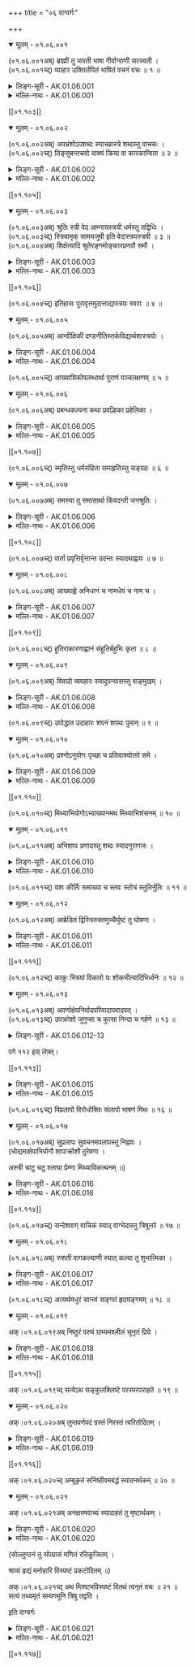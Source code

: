 +++
title = "०६ वाग्वर्गः"

+++

<details open><summary>मूलम् - ०१.०६.००१</summary>

(०१.०६.००१अब्) ब्राह्मी तु भारती भाषा गीर्वाग्वाणी सरस्वती ।  
(०१.०६.००१च्द्) व्याहार उक्तिर्लपितं भाषितं वचनं वचः ॥ १ ॥  
</details>

<details><summary>लिङ्ग-सूरी - AK.01.06.001</summary>

ब्राह्मीति—ब्रह्मण इयं ब्राह्मी । विश्वानि भूतानि भ्रियन्तेऽनया भारती । ʻभृञ् भरणे । भरतस्य ब्रह्मण इयं वा । भरतस्य आदित्यस्य प्रभा वा । भाष्यते भाषा । ʻभाषा व्यक्तायां वाचि । गृणाति अस्खलितम् उच्चारयति गीः । ʻगॄ शब्दे । गीयते स्तूयते वा । ʻगै शब्दे । उच्यत इति वाक् । ʻवच परिभाषणे । वण्यते स्तूयते वाणी । ʻवण शब्दे । सरः प्रसरणं सर्वत्रास्तीति सरस्वती । सरस्वतीनामानि ॥ व्याह्रियते उच्यते व्याहारः । ʻहृञ् हरणे । उच्यते उक्तिः । ʻवच परिभाषणे । लप्यते लपितम् । ʻलप व्यक्तायां वाचि । भाष्यते भाषितम् । ʻभाष व्यक्तायां वाचि । उच्यत इति वचनम् । वचश्च । एतानि वचननामानि ॥ १ ॥
</details>

<details><summary>मल्लि-नाथः - AK.01.06.001</summary>

ब्राह्मी—सरस्वती । सरस्वतीदेवीनामानि ॥ इकारान्तवाणिशब्दः आकारान्तवाचाशब्दोऽप्यस्ति । तत्र प्रथमो यथा—ʻएका वाणिरलङ्करोति पुरुषम् (नी। श। १५) इति । अन्तिमो यथा—ʻकुठारदण्डः कुलमृत्युरेषा वाचा समीचीनसुवीरधन्वा' इति । व्याहारः—वचः ।वचननामानि । सरस्वतीपर्यायं च पठन्ति ।

ʻकवेरपार्था-मधुरा न भारती कथेव कर्णान्तमुपैति भारती ।

इति राघवपाण्डवीये (द्विसं। १। ५) ।

ʻसन्तः क्षतानि जनयन्तु यथेष्टमस्यामाभाति तैरधिकमेव सरस्वती मे ।

दन्तक्षतं प्रियतमैरनुभूतिकाले किं मण्डनाय न भवेद् वरसुन्दरीणाम् ॥

इत्यादि ॥ १ ॥ 
</details>

[[०१.१०३]]

<details open><summary>मूलम् - ०१.०६.००२</summary>

(०१.०६.००२अब्) अपभ्रंशोऽपशब्दः स्याच्छास्त्रे शब्दस्तु वाचकः ।  
(०१.०६.००२च्द्) तिङ्सुबन्तचयो वाक्यं क्रिया वा कारकान्विता ॥ २ ॥  
</details>

<details><summary>लिङ्ग-सूरी - AK.01.06.002</summary>

अपभ्रंश इति—वाचम् अपभ्रंशयतीति अपभ्रंशः । ʻभ्रंशु अधः पतने शब्दादपभ्रष्टोपशब्दः । शब्दशास्त्राकथितशब्दनामानि ॥ शब्दयत्यवगमयत्यर्थमिति शब्दः । ʻशब्द आविष्कारे । वचोयोग्यो वाचकः । शब्दशास्त्रोक्तशब्दनाम ॥ तिङां चयः सुपां चयः कारकान्विता क्रिया वा वाक्यं भवति । अर्थबोधाय वक्तव्यं वाक्यम् । तिङन्तानां चयो यथा—पचति भवतीत्यादि । सुबन्तचयो यथा—ज्ञानेन मौनमित्यादि । क्रिया यथा—गां जलं फलमानयेत्यादि ॥ २ ॥
</details>

<details><summary>मल्लि-नाथः - AK.01.06.002</summary>

अपभ्रंशो—वाचकः । शास्त्रे गालिगोणीत्याद्यपशब्दोऽपभ्रंशः स्यात् । गौरित्यादिर्वाचकः शब्दो भवति । तिङ्—वाक्यम् । एकार्थोपरि तिङन्तसुबन्तसमुदायो वाक्यम् । यथा—

ʻकतिचन जृम्भन्ते दिशि कतिचन विकसन्ति काननाभोगे ।

कतिचन नृत्यन्ति गिरौ तथापि भवितव्यमेव भवितव्यम् ॥

ʻभ्रेमुर्ववल्गुर्ननृतुर्जजक्षुर्जगुः समुत्पुप्लुविरे निषेदुः ।

आस्फोटयाञ्चक्रुरभिप्रणेदू रेजुर्ननन्दुविययुः समीयुः ॥ (भट्टि। १३। २८)

ʻकियत्प्रमाणमुदकं जानुदघ्नं नराधिप ।

तथापीयमवस्था ते न हि सर्वे भवादृशः ॥ (भो। प्र। पृ। ४०, श्लो। १८५)

इत्यादि ॥ क्रिया वा कारकान्विता । कारकसम्बद्धक्रियापि वाक्यं भवति । यथा—

ʻततः कुमुदनाथेन कामिनीगण्डपाण्डुना ।

नेत्रानन्देन चन्द्रेण माहेन्द्री दिगलङ्कृता ॥ (म। भार। ७। १५९। ४२)

ʻमा भवन्तमनलः पवनो वा वारणो मदकलः परशुर्वा ।

वाहिनी जलधरः कुलिशो वा स्वस्ति तेऽस्तु लतया सह वृक्ष ॥

अत्र बाधिष्ठा इति क्रियाध्याहर्तव्या ।

ʻछायासन्तपिताध्वन्यः फलैः पोषितनीडजः ।

हन्त वृक्षो महानेष समिदर्थे विभिद्यते ॥

अत्र जाल्मेनेति कारकमध्याहार्यम् ॥ २ ॥ 
</details>

[[०१.१०५]]

<details open><summary>मूलम् - ०१.०६.००३</summary>

(०१.०६.००३अब्) श्रुतिः स्त्री वेद आम्नायस्त्रयी धर्मस्तु तद्विधिः ।  
(०१.०६.००३च्द्) स्त्रियामृक् सामयजुषी इति वेदास्त्रयस्त्रयी ॥ ३ ॥  
(०१.०६.००४अब्) शिक्षेत्यादि श्रुतेरङ्गमोङ्कारप्रणवौ समौ ।  
</details>

<details><summary>लिङ्ग-सूरी - AK.01.06.003</summary>

श्रुतिरिति—श्रूयेते धर्माधर्मावनयेति श्रुतिः । ʻश्रु श्रवणे । धर्माधर्मौ वेदयतीति वेदः । ʻविद ज्ञाने । आम्नायते पारम्पर्येण आम्नायः । ʻम्ना अभ्यासे ऋग्यजुःसामाख्याः त्रयोऽवयवा यस्याः त्रयी । वेदनामानि ॥ धारयति जगन्तीति धर्मः । वेदोक्तविधिनाम ॥ ऋच्यते स्तूयते ऋक् । ʻऋच स्तुतौ' । पापं स्यतीति साम । ʻषोऽन्तकर्मणि । इज्यतेऽनेन यजुः । ʻयज देवपूजासङ्गतिकरणयजनदानेषु' । इति त्रयो वेदाः । तेषां समाहारः त्रयी । वेदत्रयसमूहनाम ॥ शिक्ष्यतेऽनया वर्णादि शिक्षा । ʻशिक्ष विद्योपादाने । आदिशब्देन अङ्गान्युच्यन्ते ।

ʻशिक्षा व्याकरणं कल्पो निरुक्तं ज्योतिषां गतिः ।

छन्दोविचितिरित्येतैः षडङ्गो वेद उच्यते ॥

इति श्रुत्यङ्गनामानि ॥ ओमित्यक्षरम् ओङ्कारः । प्रणूयते स्तूयतेऽनेनेति प्रणवः । ʻणु स्तुतौ' । वेदप्रणवनाम ॥ ३ ॥
</details>

<details><summary>मल्लि-नाथः - AK.01.06.003</summary>

श्रुतिः—त्रयी । वेदनामानि ॥ धर्मस्तु तद्विधिः । वेदोक्तविधिर्धर्मः स्यात् । स्त्रियाम्—त्रयी । त्रयाणां वेदानां समाहारस्त्रयी । अत्र त्रयीति सामान्याकारेणोक्तम् । शिक्षे—अङ्गम् । शिक्षादीनि वेदाङ्गानि ।

ʻशिक्षा कल्पो व्याकरणं निरुक्तं ज्योतिषं तथा ।

छन्दसां विचितिश्चेति षडङ्गो वेद उच्यते ॥

ओङ्कारप्रणवौ समौ । प्रणवनामनी ॥ ३ ॥ 
</details>

[[०१.१०६]]

(०१.०६.००४च्द्) इतिहासः पुरावृत्तमुदात्ताद्यास्त्रयः स्वराः ॥ ४ ॥  
<details open><summary>मूलम् - ०१.०६.००५</summary>

(०१.०६.००५अब्) आन्वीक्षिकी दण्डनीतिस्तर्कविद्यार्थशास्त्रयोः ।  
</details>

<details><summary>लिङ्ग-सूरी - AK.01.06.004</summary>

इतिहास इति—इतिह इति पारम्पर्योपदेशः आस्तेऽस्मिन्निति इतिहासः । ʻआस उपवेशने । पुरावृत्तनृपादिचरित्रग्रन्थसन्दर्भनाम ॥ उत् ऊर्ध्वमुन्नीयते उदात्तः तद्विपरीतः अनुदात्तः । उदात्तानुदात्तयोः समाहारं प्राप्तः स्वरितः । एते त्रयः स्वरा भवन्ति ॥ प्रत्यक्षागमाभ्याम् अवगन्तव्यस्य वस्तुनोऽनु पश्चात् ईक्षणम् अन्वीक्षा, सा प्रयोजनं यस्याः सा आन्वीक्षिकी । अक्षपादादिप्रणीततर्कशास्त्रनाम ॥ दण्डोऽनया नीयते दण्डनीतिः । ʻणीञ् प्रापणे । चाणक्यादिप्रणीतार्थशास्त्रनाम ॥ ४ ॥
</details>

<details><summary>मल्लि-नाथः - AK.01.06.004</summary>

इतिहासः पुरावृत्तम् । इतिहासनाम ॥ उदात्ताद्यास्त्रयः स्वराः । उदात्तनिहतस्वरिताः स्वराः । आन्वीक्षिकी—शास्त्रयोः । तर्कविद्या वैशेषिकादिः, अर्थशास्त्रं कामन्दकादि । तयोर्यथाक्रमं आन्वीक्षिकीदण्डनीतिशब्दौ वर्तेते । अनुक्तम्—ʻनामशास्त्रं निघण्टुर्ना' । नामशास्त्रं निघण्टुरित्युच्यते ॥ ४ ॥ 
</details>

(०१.०६.००५च्द्) आख्यायिकोपलब्धार्था पुराणं पञ्चलक्षणम् ॥ ५ ॥  
<details open><summary>मूलम् - ०१.०६.००६</summary>

(०१.०६.००६अब्) प्रबन्धकल्पना कथा प्रवल्हिका प्रहेलिका ।  
</details>

<details><summary>लिङ्ग-सूरी - AK.01.06.005</summary>

आख्यायिकेति—आख्यायते वर्तमाननृपादिचरितमित्याख्यायिका । ʻख्या प्रकथने । हर्षचरितादिग्रन्थसन्दर्भनाम ॥ पुरा भवं पुराणम् । पञ्चलक्षणयुक्तं ब्राह्मवैष्णवादिपुराणनाम ॥

ʻसर्गश्च प्रतिसर्गश्च वंशो मन्वन्तराणि च ।

वंशानुचरितं चेति पुराणं पञ्चलक्षणम् ॥

अनया कथ्यत इति कथा । ʻकथु वाक्यप्रबन्धे । रामायणादेर्नाम ॥ प्रवल्हते प्राधान्यं भजते प्रवल्हिका । ʻवल्ह प्राधान्ये । प्रहेलयति हावयति सूचयति भावार्थमिति प्रहेलिका । ʻहिल भावकरणे । विरुद्धार्थवचोनामनी ॥ ५ ॥
</details>

<details><summary>मल्लि-नाथः - AK.01.06.005</summary>

आख्यायिकोपलब्धार्था । नायकाख्यातनायकोपलब्धार्थवती आख्यायिका । हर्षचरितादि ॥ पुराणं पञ्चलक्षणम् । सर्गप्रतिसर्गादिपञ्चलक्षणोपेतं पुराणम् ।

ʻसर्गश्च प्रतिसर्गश्च वंशो मन्वन्तरं तथा ।

वंशानुचरितं चेति पुराणं पञ्चलक्षणम् ॥

स्कन्दादि ॥ प्रबन्धकल्पना कथा । स्तोकसत्यबह्वसत्यययुक्ता प्रबन्धकल्पना कथा स्यात् । कादम्बर्यादि ॥ प्रवह्लिका प्रहेलिका । गूढनिक्षिप्तार्थस्य कुतुकहेतोः कार्यविशेषस्य नामानि ।

ʻअष्टौ श्लोकान् कुरुष्वेति पुत्रः पित्रा नियन्त्रितः ।

सप्त श्लोकाः कृतास्तेन पितुराज्ञा न लङ्घिता' ॥ ५ ॥ 
</details>

[[०१.१०७]]

(०१.०६.००६च्द्) स्मृतिस्तु धर्मसंहिता समाहृतिस्तु सङ्ग्रहः ॥ ६ ॥  
<details open><summary>मूलम् - ०१.०६.००७</summary>

(०१.०६.००७अब्) समस्या तु समासार्था किंवदन्ती जनश्रुतिः ।  
</details>

<details><summary>लिङ्ग-सूरी - AK.01.06.006</summary>

स्मृतिरिति—स्मर्यतेऽनया स्मृतिः । ʻस्मृ आध्याने । मन्वादिप्रणीतधर्मसंहितानाम ॥ समाह्रियतेऽनयेति समाहृतिः । सङ्गृह्यते सङ्क्षिप्यते सङ्ग्रहः । सङ्क्षिप्तग्रन्थसन्दर्भनाम ॥ समस्यते सङ्क्षिप्यते समस्या । ʻअसु क्षेपणे । कविपरीक्षार्थं दीयमानश्लोकांशनाम ॥ किं परस्परं वदन्त्यत्रेति किंवदन्ती । ʻवद व्यक्तायां वाचि । जनैः श्रूयते जनश्रुतिः । ʻश्रु श्रवणे । लोकप्रवादनामनी ॥ ६ ॥
</details>

<details><summary>मल्लि-नाथः - AK.01.06.006</summary>

स्मृतिस्तु धर्मसंहिता । स्मृतिनाम ॥ समाहृतिस्तु सङ्ग्रहः । सङ्ग्रहग्रन्थनाम ॥ समस्या तु समस्यार्था । समस्यारूपार्थं प्रहेलिका निक्षिप्तार्थकौतुकवती समस्या । अथवा समस्या तु समासार्था समासशब्दवती समस्या । ʻसमस्या तु समासः स्यात् इति वैजयन्ती (पृ। ३४, श्लो। ४०) ।

ʻश्रीभोजेन जितोऽस्मीति चिन्तां चिन्तामणे त्यज ।

ʻजिता देवद्रुमाः पञ्च न दुःखं पञ्चभिः सह ॥

किंवदन्ती जनश्रुतिः । जनवादनामनी ॥ ६ ॥ 
</details>

[[०१.१०८]]

(०१.०६.००७च्द्) वार्ता प्रवृत्तिर्वृत्तान्त उदन्तः स्यादथाह्वयः ॥ ७ ॥  
<details open><summary>मूलम् - ०१.०६.००८</summary>

(०१.०६.००८अब्) आख्याह्वे अभिधानं च नामधेयं च नाम च ।  
</details>

<details><summary>लिङ्ग-सूरी - AK.01.06.007</summary>

वार्तेति—नृपादिवृत्तिरत्रास्तीति वार्ता । प्रवर्ततेऽत्रेति प्रवृत्तिः । ʻवृतु वर्तने । वृत्तोऽनुवर्तनीयोऽन्तः समाप्तिरस्येति वृत्तान्तः । वृत्तस्यान्तो वा । उद्यते निगद्यते राजादिचरित्रमत्रेत्युदन्तः । ʻवद व्यक्तायां वाचि । वार्तानामानि ॥ अनेन आह्वयन्तीत्याह्वयः । ʻह्वेञ् स्पर्धायां शब्दे च्ö । आहूयतेऽनेनेति वा । ʻहु दानादानयोः' । अनया आख्यायते आख्या । ʻख्या प्रकथने । आहूयतेऽनया आह्वा । अनेनाभिधीयतेऽभिधानम् । नामैव नामधेयम् । अनेन नमति नाम । ʻणम प्रह्वत्वे शब्दे च्ö । सञ्ज्ञानामानि ॥ ७ ॥
</details>

<details><summary>मल्लि-नाथः - AK.01.06.007</summary>

वार्ता—उदन्तः स्यात् । वार्तानामानि । अनुक्तम्—ʻरथ्यावादस्तु कोहलः' । एते द्वे च । वीथीवार्तानामनी ॥ अथाह्वयः—नाम च । सङ्केतितशब्दनामानि ॥ ७ ॥ 
</details>

[[०१.१०९]]

(०१.०६.००८च्द्) हूतिराकारणाह्वानं संहूतिर्बहुभिः कृता ॥ ८ ॥  
<details open><summary>मूलम् - ०१.०६.००९</summary>

(०१.०६.००९अब्) विवादो व्यवहारः स्यादुपन्यासस्तु वाङ्मुखम् ।  
</details>

<details><summary>लिङ्ग-सूरी - AK.01.06.008</summary>

हूतिरिति—अनया हूयते हूतिः । ʻहू दानादानयोः' । अनया आकारयन्तीति आकारणा । अनेनाह्वयन्तीत्याह्वानम् । ʻह्वेञ् स्पर्धायां शब्दे च्ö । अथवा हूतिः आकारणं च आह्वानं च । आकारणाह्वाने इति द्वन्द्वम् । एहीति वचसो नामानि ॥ सम्यक् हूयते संहूतिः । बहुभिः कृतस्य एहीति वचसो नाम ॥ विविधो वादो विवादः । व्यवहरत्यनेन व्यवहारः । ʻहृञ् हरणे । इदं मदीयमिदं मदीयमिति परस्परवादनाम ॥ उपन्यस्यते उपन्यासः । ʻअसु क्षेपणे । वाचो मुखं वाङ्मुखम् । वाक्यारम्भनाम ॥ ८ ॥
</details>

<details><summary>मल्लि-नाथः - AK.01.06.008</summary>

हूतिः—आह्वानम्। इत एहीति वचसो नामानि ॥ समासाङ्गीकारपक्षे आकारणशब्दो नपुंसकः । ʻआकारणमाह्वानम् इति हलायुधः (अ। मा। १। १५४) । व्यासाङ्गीकारपक्षे आकारणाशब्दः स्त्रीलिङ्गः । ʻहूतिराकारणा हावो । हक्कारामन्त्रणाह्वानम् इति वैजयन्ती (पृ। ३३, श्लो। ३०) । संहूतिर्बहुभिः कृता । बहुभिः कृतस्य एहीति वचसो नाम । ʻबहुभिर्मुहुःकृता हक्का संहूतिरिति भण्यते इति वा ॥ विवादो व्यवहारः स्यात् । विवादनाम ॥ उपन्यासस्तु वाङ्मुखम् । ʻयरो ञमि ञम्वेति ककारस्य विभाषा ङकारः । उपन्यासनाम ॥ ८ ॥ 
</details>

(०१.०६.००९च्द्) उपोद्धात उदाहारः शपनं शपथः पुमान् ॥ ९ ॥  
<details open><summary>मूलम् - ०१.०६.०१०</summary>

(०१.०६.०१०अब्) प्रश्नोऽनुयोगः पृच्छा च प्रतिवाक्योत्तरे समे ।  
</details>

<details><summary>लिङ्ग-सूरी - AK.01.06.009</summary>

उपोद्घात इति—उपोद्घन्यते उपोद्घातः । ʻहन हिंसागत्योः' । उदाह्रियतेऽनेन उदाहारः । प्रकृतार्थचिन्ताग्रन्थस्य नामनी ॥ उदाहरणनामनी इति केचित् । विचारविषयवाक्यस्येत्यन्ये ॥ शपति आक्रोशतीति शपनम् । ʻशप आक्रोशे । शपति लम्भयति विश्वसित्यनेनेति शपथः । ʻशप लम्भने । सत्यवचननामनी ॥ देवतापितृपादादिस्पर्शस्य वा ॥ पृच्छतीति प्रश्नः । पृच्छा च । ʻपृच्छ ज्ञीप्सायाम् । अनुयुज्यतेऽनुयोगः । ʻयुजिर् योगे । कोऽसौ कुत इत्येवंविधस्य वाक्यस्य नामानि ॥ प्रतिविधानार्थं वाक्यं प्रतिवाक्यम् । उत्तरति चोद्यमनेनेति उत्तरम् । ʻतॄ प्लवनतरणयोः' असावत्रेत्यादिप्रत्युत्तरनामानि ॥ ९ ॥
</details>

<details><summary>मल्लि-नाथः - AK.01.06.009</summary>

उपोद्घात उदाहारः । प्रतिपाद्यमर्थं बुद्धौ सङ्गृह्य तदर्थमर्थान्तरवर्णनम् उपोद्घातः ॥ शपनं शपथः पुमान् । सत्यवचननामनी । प्रश्नो—पृच्छा च । प्रश्ननामानि ॥ प्रतिवाक्योत्तरे समे । उत्तरनामनी ॥ ९ ॥ 
</details>

[[०१.११०]]

(०१.०६.०१०च्द्) मिथ्याभियोगोऽभ्याख्यानमथ मिथ्याभिशंसनम् ॥ १० ॥  
<details open><summary>मूलम् - ०१.०६.०११</summary>

(०१.०६.०११अब्) अभिशापः प्रणादस्तु शब्दः स्यादनुरागजः ।  
</details>

<details><summary>लिङ्ग-सूरी - AK.01.06.010</summary>

मिथ्येति—अभि असत्यमारोप्याख्यानम् अभ्याख्यानम् । अध्याख्यानमिति वा पाठः । अन्धो बधिर इत्यादि मिथ्याभियोगनाम ॥ मिथ्या असत्यमभिशस्यते मिथ्याभिशंसनम् । ʻशसि इच्छायाम् । अभि आरोप्य शप्यते अभिशापः । ʻशप आक्रोशे । अविद्यमानपापारोपनामनी ॥ प्रणद्यतेऽनुरागेण प्रणादः । ʻणद अव्यक्ते शब्दे । अनुरागोत्पन्नमणितादिशब्दनाम ॥ १० ॥
</details>

<details><summary>मल्लि-नाथः - AK.01.06.010</summary>

मिथ्याभियोगोऽभ्याख्यानम् । अध्याख्यानमिति वा । मृषा झकटकनामनी(?) । अथ—अभिशापः । मृषाभूतनिर्भत्सननामनी ॥ प्रणादस्तु—अनुरागजः । अनुरागाज्जातध्वनिविशेषः प्रणादः स्यात् ॥ १० ॥ 
</details>

(०१.०६.०११च्द्) यशः कीर्तिः समाख्या च स्तवः स्तोत्रं स्तुतिर्नुतिः ॥ ११ ॥  
<details open><summary>मूलम् - ०१.०६.०१२</summary>

(०१.०६.०१२अब्) आम्रेडितं द्विस्त्रिरुक्तमुच्चैर्घुष्टं तु घोषणा ।  
</details>

<details><summary>लिङ्ग-सूरी - AK.01.06.011</summary>

यश इति—अश्नुते व्याप्नोति देशान्तरेषु यशः । सान्तः । ʻअशू व्याप्तौ' । देशान्तरं यातीति वा । ʻया प्रापणे । कीर्त्यते शब्द्यते कीर्तिः । ʻकॄत संशब्दने । समन्तात् आख्यायते समाख्या । ʻख्या प्रकथने । यशोनामानि ॥ समाज्ञेति वा पाठः ॥ स्तूयतेऽनेन स्तवः । स्तोत्रं । स्तुतिश्च । ʻष्टुञ् स्तुतौ' । नूयतेऽनेन नुतिः । ʻणु स्तुतौ' । प्रशंसानामानि ॥ आम्रेड्यतेऽसकृदुच्यते आम्रेडितम् । ʻम्रेडृ उन्मादे । असकृद्भाषितनाम ॥ घुष्यत इति घोषणा । ʻघुषिर् शब्दे । आज्ञापयितुं सर्वजनबोधनार्थं पटहादावुच्चैःकृतशब्दनाम ॥ ११ ॥
</details>

<details><summary>मल्लि-नाथः - AK.01.06.011</summary>

यशः—समाख्या च । समाख्या तुल्यलक्षणमिति हलायुधानुसारी पाठः । ʻयशोऽभिख्यासमाख्यास्तुल्यलक्षणाः' इति हलायुधः (अ। मा। १। १५३) । यशः कीर्तिः समाज्ञा चेत्ययं वैजयन्त्यनुसारिपाठः । ʻसमाज्ञा च यशः कीर्तिः' इति वैजयन्ती (पृ। ३४, श्लो। ३६) । ʻकीर्तिः ख्यातिः समाज्ञा च्ö इति रभसकोशः । कीर्तिनामानि ॥ स्तवः—नुतिः । स्तोत्रनामानि ॥ ʻईडा श्लाघा प्रशंसा च वर्णनं च विकत्थनम् । एतानि च ॥ आम्रेडितं द्विस्त्रिरुक्तम् । द्विस्त्रिरुदीरणमाम्रेडितं भवति । ʻएतदेव यथावाचमाम्रेडयति वासवः' (म। भार। ३। १२४। १३) ॥ उच्चैः—घोषणा । उच्चैःशब्दः घोषणा स्यात् ॥ ११ ॥ 
</details>

[[०१.१११]]

(०१.०६.०१२च्द्) काकुः स्त्रियां विकारो यः शोकभीत्यादिभिर्ध्वनेः ॥ १२ ॥  
<details open><summary>मूलम् - ०१.०६.०१३</summary>

(०१.०६.०१३अब्) अवर्णाक्षेपनिर्वादपरिवादापवादवत् ।  
(०१.०६.०१३च्द्) उपक्रोशो जुगुप्सा च कुत्सा निन्दा च गर्हणे ॥ १३ ॥  
</details>

<details><summary>लिङ्ग-सूरी - AK.01.06.012-13</summary>

काकुरिति—कायतीति काकुः । ʻकै शब्दे । शोकभीत्यादिकृतध्वनिविकारनाम ॥ वर्ण्यते वर्णः । विरुद्धो वर्णः अवर्णः । ʻवर्ण वर्णक्रियाविस्तारगुणवचनेषु' । ʻवर्ण स्तुतौ' इति वा धातुः । आक्षिप्यते आक्षेपः । ʻक्षिप प्रेरणे । निकृष्टो वादः निर्वादः । परिवादः । अपवादः । ʻवद व्यक्तायां वाचि । उपक्रोशतीत्युपक्रोशः । ʻक्रुश आह्वाने रोदने च्ö । जुगुप्सते जुगुप्सा । ʻगुप गोपने । कुत्सयते कुत्सा । ʻकुत्स निन्दने । निन्दतीति निन्दा । ʻणिदि कुत्सायाम् । गर्हतीति गर्हणम् । गर्हा च । ʻगर्ह कुत्सायाम् । निन्दानामानि ॥ १२-१३ ॥
</details>

पगे ११२ इस् लेफ़्त्।

[[०१.११३]]

<details><summary>लिङ्ग-सूरी - AK.01.06.015</summary>

तत्रेति—आ क्षरति परितो व्याप्नोतीति आक्षारणा । ʻक्षर सञ्चलने । मैथुनमुद्दिश्याक्रोशनाम ॥ आभाष्यते सम्यग् भाष्यते आभाषणम् । आलपतीत्यालापः । ʻलप व्यक्तायां वाचि । सुखेन स्थितमिति प्रियवचननाम ॥ प्रलपतीति प्रलापः । निष्प्रयोजनवचननाम ॥ अनुलपतीत्यनुलापः । मुहुर्वचननाम ॥ विलपतीति विलापः । परिदेवते परिदेवनम् । ʻदेवृ देवने ॥ अनुशोचननामानि ॥ १५ ॥
</details>

<details><summary>मल्लि-नाथः - AK.01.06.015</summary>

तत्र—प्रति । आक्रोश इति भर्त्सनानि । ʻशाप आक्रोश आक्षेपः क्षारणा स्याद् विरूक्षणम् इति हलायुधः (अ। मा। १। १४९) । मैथुनमुद्दिश्य यद्भर्त्सनं तव भार्यां तव मातरमित्यादि, तत्र आक्षारणाशब्दो वर्तते । स्यात्—

आलापः । सम्भाषणनामनी ॥ ʻसम्भाषणमाभाषणमालापः कुरुकुञ्चिका' इति वैजयन्ती (पृ। ३२, श्लो। २३) । प्रलापोऽनर्थकं वचः । अर्थशून्योन्मत्तादिवचनं प्रलापः स्यात् ॥ अनुलापो मुहुर्भाषा । असकृदेकार्थवचनमनुलापः स्यात् ॥ विलापः परिदेवनम् । दुःखेन वचनं विलापः स्यात् ॥ १५ ॥ 
</details>

(०१.०६.०१६च्द्) विप्रलापो विरोधोक्तिः संलापो भाषणं मिथः ॥ १६ ॥  
<details open><summary>मूलम् - ०१.०६.०१७</summary>

(०१.०६.०१७अब्) सुप्रलापः सुवचनमपलापस्तु निह्नवः ।  
(चोद्यमाक्षेपाभियोगौ शापाक्रोशौ दुरेषणा ।

अस्त्री चाटु चटु श्लाघा प्रेम्णा मिथ्याविकत्थनम् ॥)

</details>

<details><summary>लिङ्ग-सूरी - AK.01.06.016</summary>

विप्रलाप इति—विप्रलपतीति विप्रलापः । पुरुषाणां मिथोविरोधवचननाम ॥ संलपतीति संलापः । मिथोऽविरोधोक्तिनाम ॥ सुप्रलपतीति सुप्रलापः सुवचननाम ॥ अपलपतीत्यपलापः । ʻलप व्यक्तायां वाचि । निह्नुते निह्नवः । ʻह्नुङ् अपनयने । निह्नववचननामनी ॥ १६ ॥
</details>

<details><summary>मल्लि-नाथः - AK.01.06.016</summary>

विप्रलापो विरोधोक्तिः । परस्परविरोधोक्तिर्विप्रलापःस्यात् ॥ संलापो भाषणं मिथः । परस्परभाषणं संलापः स्यात् । द्वयोरन्यतरस्यालापः, द्वयोरपि संलाप इति विशेषः ॥ सुप्रलापः सुवचनम् । सुवचननाम ॥ अपलापस्तु निह्नवः । निह्नववचननाम ॥ अनुक्तम्—ʻकाक्वा वर्णनमुल्लापः' । काक्वा कथितवचनमुल्लापः स्यात् ॥ ʻप्रियवाक् चाटुरस्त्रियाम् । प्रियवचनं चाटु स्यात् ॥ १६ ॥ 
</details>

[[०१.११४]]

(०१.०६.०१७च्द्) सन्देशवाग् वाचिकं स्याद् वाग्भेदास्तु त्रिषूत्तरे ॥ १७ ॥  
<details open><summary>मूलम् - ०१.०६.०१८</summary>

(०१.०६.०१८अब्) रुशती वागकल्याणी स्यात् कल्या तु शुभात्मिका ।  
</details>

<details><summary>लिङ्ग-सूरी - AK.01.06.017</summary>

सन्देशवागिति—वाचोऽस्मिन् सन्तीति वाचिकम् । सन्देशवचननाम ॥ उत्तरे वाग्भेदास्त्रिषु वर्तन्ते । रुशति कल्याणमिति रुशती । ʻरुश हिंसायाम् । उषतीति पाठे ʻउष प्लुष दाहे । अमङ्गलोक्तिनाम ॥ कलयितुमर्हतीति कल्या । ʻकल गतौ सङ्ख्याने च्ö । कलासु क्रियासु साधुरिति वा । शुभवचननाम ॥ १७ ॥
</details>

<details><summary>मल्लि-नाथः - AK.01.06.017</summary>

सन्देशवाग्वाचिकं स्यात् । सन्देशवचननाम ॥ वाग्भेदास्तु त्रिषूत्तरे । उपरि वक्ष्यमाणा वाग्भेदा वागादिशब्दप्रयोगे त्रिषु वर्तन्ते । विशेष्यानुक्तौ तूक्तलिङ्गाः । रुशती वागकल्याणी । अकल्याणी वाग् रुशती स्यात् । रुशती वाक् । रुशन् व्याहारः । रुशद् भाषितम् । रुशतीं न ब्रूयात् कल्यामेव वदेत् । उषती वागकल्याणीति पाठादुषत्यपि भवति ॥ स्यात् कल्या तु शुभात्मिका । शोभना वाक् कल्या भवति ॥ १७ ॥ 
</details>

(०१.०६.०१८च्द्) अत्यर्थमधुरं सान्त्वं सङ्गतं हृदयङ्गमम् ॥ १८ ॥  
<details open><summary>मूलम् - ०१.०६.०१९</summary>

अक्।०१.०६.०१९अब् निष्ठुरं परुषं ग्राम्यमश्लीलं सूनृतं प्रिये ।  
</details>

<details><summary>लिङ्ग-सूरी - AK.01.06.018</summary>

अत्यर्थमधुरमिति—सान्त्व्यते प्रयत्नेन सान्त्वम् । ʻषान्त्व सामप्रयोगे । अतिमधुरवचननाम ॥ हृदयं गम्यतेऽनेन हृदयङ्गमम् । ʻगम्लृ गतौ' । सम्बन्धार्थ वचननाम ॥ दुष्टहेतुत्वान्निशितमिव तिष्ठतीति निष्ठुरम् । ʻष्ठा गतिनिवृत्तौ' । परुषवचननाम ॥ न विद्यते श्रीरत्र अश्लीलम । असभ्यवचननाम ॥ शोभमानम् ऋतमत्रास्तीति सूनृतम् । प्रियसत्यवचननाम ॥१८ ॥
</details>

<details><summary>मल्लि-नाथः - AK.01.06.018</summary>

अत्यर्थमधुरं सान्त्वम् । अतिमधुरवचनं सान्त्वमित्युच्यते ॥ सङ्गतं हृदयङ्गमम् । ग्राह्यवचननाम ॥ निष्ठुरं परुषम् । कर्कशवचननामनी ॥ ग्राम्यमश्लीलम् । असभ्यवचननामनी ॥ ʻकुतस्त्यं फल्गु काहलम् । एतानि च । ʻअश्लीलं काहलं फल्गु' इति धनञ्जयः ॥ सूनृतं प्रिये सत्ये । प्रियसत्यवचनं सूनृतं स्यात् ॥ १८ ॥ 
</details>

[[०१.११५]]

अक्।०१.०६.०१९च्द् सत्येऽथ सङ्कुलक्लिष्टे परस्परपराहते ॥ १९ ॥  
<details open><summary>मूलम् - ०१.०६.०२०</summary>

अक्।०१.०६.०२०अब् लुप्तवर्णपदं ग्रस्तं निरस्तं त्वरितोदितम् ।  
</details>

<details><summary>लिङ्ग-सूरी - AK.01.06.019</summary>

सत्य इति—सङ्कुल्यते सङ्कुलम् । ʻकुल संस्त्याने बन्धुपु च्ö । क्लिश्यते क्लिष्टम् । ʻक्लिशू विबाधने । अन्धः पश्यति अकरः करोतीत्येवमादिवचननामनी ॥ ग्रस्यते ग्रस्तम् । ʻग्रसु ग्लसु अदने । लुप्ताक्षरस्य लुप्तपदस्य वा नाम ॥ निरस्यते निरस्तम् । ʻअसु क्षेपणे । त्वरितोदितनाम ॥ १९॥
</details>

<details><summary>मल्लि-नाथः - AK.01.06.019</summary>

अथ—पराहते । वृद्धोऽहं मे पिता बाल इत्यादिव्याहतवचने सङ्कुलक्लिष्टशब्दौ वर्तेते ॥ लुप्तवर्णपदं ग्रस्तम् । लुप्तवर्णं पदं लुप्तपदं वाक्यं च ग्रस्तं स्यात् ॥ निरस्तं त्वरितोदितम् । द्रुतोच्चारितवचनं निरस्तं भवति ॥ १९ ॥ 
</details>

[[०१.११६]]

अक्।०१.०६.०२०च्द् अम्बूकृतं सनिष्ठीवमबद्धं स्यादनर्थकम् ॥ २० ॥  
<details open><summary>मूलम् - ०१.०६.०२१</summary>

अक्।०१.०६.०२१अब् अनक्षरमवाच्यं स्यादाहतं तु मृष्टार्थकम् ।  
</details>

<details><summary>लिङ्ग-सूरी - AK.01.06.020</summary>

अम्बूकृतमिति—निष्ठीवसम्पर्कात् अम्बूक्रियते अम्बूकृतम् । निष्ठीवसहितवचननाम । ʻष्ठिवु निरसने ॥ यत्रार्थसम्बन्धो नास्ति तदबद्धम् । ʻबन्ध बन्धने । सम्बन्धशून्यवचननाम ॥ न सन्त्यक्षराणि यत्र अनक्षरम् । अवाच्यवचननाम ॥ आहन्यत इत्याहतम् । मिथ्यार्थवचननाम ॥ २० ॥
</details>

<details><summary>मल्लि-नाथः - AK.01.06.020</summary>

अम्बूकृतं सनिष्ठीवम् । लालासहितं निष्ठीवनिर्यद्बिन्दुसहितं च वचनमम्बूकृतमित्युच्यते ॥ अबद्धं स्यादनर्थकम् । समुदायार्थशून्यं दशदाडिमादिवाक्यमबद्धं स्यात् ॥ अनक्षरमवाच्यं स्यात् । हस्तनेत्रादिव्यञ्जितवचनमनक्षरमित्युच्यते ॥ आहतं तु मृषार्थकम् । एष वन्ध्यासुतो याति—इत्यादिवचनमाहतं स्यात् ॥ २० ॥ 
</details> 

(सोल्लुण्ठनं तु सोत्प्रासं मणितं रतिकूजितम् ।

श्राव्यं हृद्यं मनोहारि विस्पष्टं प्रकटोदितम् ॥)

अक्।०१.०६.०२१च्द् अथ म्लिष्टमविस्पष्टं वितथं त्वनृतं वचः ॥ २१ ॥  
सत्यं तथ्यमृतं सम्यगमूनि त्रिषु तद्वति ।

इति वाग्वर्गः

<details><summary>लिङ्ग-सूरी - AK.01.06.021</summary>

अथिति—म्लेच्छतीति म्लिष्टम् । ʻम्लेच्छ अव्यक्ते शब्दे । क्लिष्टमिति पाठे क्लिश्यत इति क्लिष्टम् । ʻक्लिशू विबाधने । अस्पष्टवचननाम ॥ विगता तथा सत्यमत्रेति वितथम् । अनृतवचननाम ॥ सति धर्मे साधु सत्यम् । तथा सत्यमत्रास्तीति तथ्यम् । सद्भिरर्यते ऋतम् । ʻऋ गतौ' । समञ्चतीति सम्यक् । ʻअञ्चु गतौ याचने च्ö । सत्यवचननामानि ॥ अमूनि तद्वति गुणिनि त्रिषु वर्तन्ते ॥ २१ ॥

इति श्रीलिङ्गयसूरिविरचितायाममरकोशपदविवृतौ वाग्वर्गः
</details>

<details><summary>मल्लि-नाथः - AK.01.06.021</summary>

अथ म्लिष्टमविस्पष्टम् । अस्पष्टबालकिरातादिवचनं म्लिष्टं स्यात् ॥ अनुक्तम्—ʻगद्गदं गलमूलस्थम् । गलमूलस्थवचनं गद्गदं भवति ॥ ʻतुम्बकं स्पृष्टनासिकम् । नासिकां स्पृष्ट्वोद्गच्छद्वचनं तुम्वकमित्युच्यते । वितथं—वचः । असत्यवचननामनी ॥ आहतमसद्भूतार्थकथनम् । असत्यं सद्भूतापलापः ॥ सोल्लुण्ठनं तु सोत्प्रासम् । उत्क्रोशवचननामनी ॥ मणितं रतिकूजितम् । रतिकालगलरवनामनी ॥ सत्यं—सम्यक् । सत्यवचननामानि ॥ अमूनि त्रिषु तद्वति । सत्यादिशब्दाः सत्यवत्यर्थे त्रिलिङ्गा भवन्ति । सत्यो देवदत्तः । सत्या यज्ञद्त्ता । सत्यं कसत्रमित्यादि ॥ २१ ॥

इति श्रीवत्सनृसिंहसूरिसुतमल्लिनाथसूरिविरचितेऽमरपदपारिजाते वाग्वर्गः 
</details>

[[०१.११७]]
